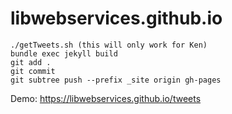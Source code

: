 # libwebservices.github.io

```
./getTweets.sh (this will only work for Ken)
bundle exec jekyll build
git add .
git commit
git subtree push --prefix _site origin gh-pages
```

Demo:
https://libwebservices.github.io/tweets
